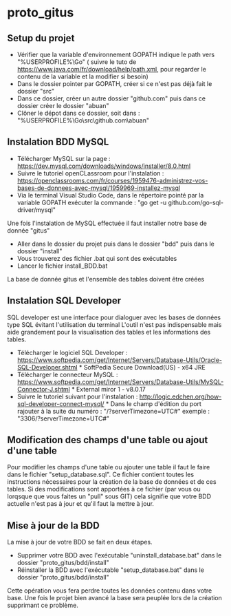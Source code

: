 # proto_gitus

## Setup du projet

- Vérifier que la variable d'environnement GOPATH indique le path vers "%USERPROFILE%\Go" ( suivre le tuto de <https://www.java.com/fr/download/help/path.xml,> pour regarder le contenu de la variable et la modifier si besoin)
- Dans le dossier pointer par GOPATH, créer si ce n'est pas déjà fait le dossier "src"
- Dans ce dossier, créer un autre dossier "github.com" puis dans ce dossier créer le dossier "abuan"
- Clôner le dépot dans ce dossier, soit dans : "%USERPROFILE%\Go\src\github.com\abuan"

## Instalation BDD MySQL

- Télécharger MySQL sur la page : <https://dev.mysql.com/downloads/windows/installer/8.0.html>
- Suivre le tutoriel openCLassroom pour l'instalation : <https://openclassrooms.com/fr/courses/1959476-administrez-vos-bases-de-donnees-avec-mysql/1959969-installez-mysql>
- Via le terminal Visual Studio Code, dans le répertoire pointé par la variable GOPATH exécuter la commande : "go get -u github.com/go-sql-driver/mysql"

Une fois l'instalation de MySQL effectuée il faut installer notre base de donnée "gitus"

- Aller dans le dossier du projet puis dans le dossier "bdd" puis dans le dossier "install"
- Vous trouverez des fichier .bat qui sont des exécutables
- Lancer le fichier install_BDD.bat

La base de donnée gitus et l'ensemble des tables doivent être créées

## Instalation SQL Developer

SQL developer est une interface pour dialoguer avec les bases de données type SQL évitant l'utilisation du terminal
L'outil n'est pas indispensable mais aide grandement pour la visualisation des tables et les informations des tables.

- Télécharger le logiciel SQL Developer : <https://www.softpedia.com/get/Internet/Servers/Database-Utils/Oracle-SQL-Developer.shtml>
        * SoftPedia Secure Download(US) - x64 JRE
- Télécharger le connecteur MySQL : <https://www.softpedia.com/get/Internet/Servers/Database-Utils/MySQL-Connector-J.shtml>
        * External miror 1 - v8.0.17
- Suivre le tutoriel suivant pour l'instalation : <http://logic.edchen.org/how-sql-developer-connect-mysql/>
        * Dans le champ d'édition du port rajouter à la suite du numéro : "/?serverTimezone=UTC#" exemple : "3306/?serverTimezone=UTC#"

## Modification des champs d'une table ou ajout d'une table

Pour modifier les champs d'une table ou ajouter une table il faut le faire dans le fichier "setup_database.sql". Ce fichier contient toutes les instructions nécessaires pour la création de la base de données et de ces tables.
Si des modifications sont apportées à ce fichier (par vous ou lorqsque que vous faites un "pull" sous GIT) cela signifie que votre BDD actuelle n'est pas à jour et qu'il faut la mettre à jour.

## Mise à jour de la BDD

La mise à jour de votre BDD se fait en deux étapes.

- Supprimer votre BDD avec l'exécutable "uninstall_database.bat" dans le dossier "proto_gitus/bdd/install"
- Réinstaller la BDD avec l'exécutable "setup_database.bat" dans le dossier "proto_gitus/bdd/install"

Cette opération vous fera perdre toutes les données contenu dans votre base. Une fois le projet bien avancé la base sera peuplée lors de la création supprimant ce problème.
